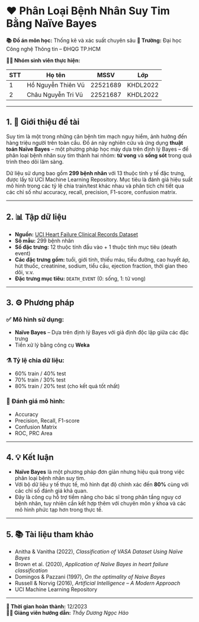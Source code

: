 # ❤️ Phân Loại Bệnh Nhân Suy Tim Bằng Naïve Bayes

**📚 Đồ án môn học:** Thống kê và xác suất chuyên sâu
**🏫 Trường:** Đại học Công nghệ Thông tin – ĐHQG TP.HCM

**👨‍💻 Nhóm sinh viên thực hiện:**

| STT | Họ tên                | MSSV      | Lớp      |
|-----|-----------------------|-----------|----------|
| 1   | Hồ Nguyễn Thiên Vũ    | 22521689  | KHDL2022 |
| 2   | Châu Nguyễn Tri Vũ    | 22521687  | KHDL2022 |

---

## 1. 🧾 Giới thiệu đề tài

Suy tim là một trong những căn bệnh tim mạch nguy hiểm, ảnh hưởng đến hàng triệu người trên toàn cầu. Đồ án này nghiên cứu và ứng dụng **thuật toán Naïve Bayes** – một phương pháp học máy dựa trên định lý Bayes – để phân loại bệnh nhân suy tim thành hai nhóm: **tử vong** và **sống sót** trong quá trình theo dõi lâm sàng.

Dữ liệu sử dụng bao gồm **299 bệnh nhân** với 13 thuộc tính y tế đặc trưng, được lấy từ UCI Machine Learning Repository. Mục tiêu là đánh giá hiệu suất mô hình trong các tỷ lệ chia train/test khác nhau và phân tích chi tiết qua các chỉ số như accuracy, recall, precision, F1-score, confusion matrix.

---

## 2. 📊 Tập dữ liệu

- **Nguồn:** [UCI Heart Failure Clinical Records Dataset](https://archive.ics.uci.edu/ml/datasets/Heart+failure+clinical+records)
- **Số mẫu:** 299 bệnh nhân
- **Số đặc trưng:** 12 thuộc tính đầu vào + 1 thuộc tính mục tiêu (death event)
- **Các đặc trưng gồm:** tuổi, giới tính, thiếu máu, tiểu đường, cao huyết áp, hút thuốc, creatinine, sodium, tiểu cầu, ejection fraction, thời gian theo dõi, v.v.
- **Đặc trưng mục tiêu:** `DEATH_EVENT` (0: sống, 1: tử vong)

---

## 3. ⚙️ Phương pháp

### ✅ Mô hình sử dụng:
- **Naïve Bayes** – Dựa trên định lý Bayes với giả định độc lập giữa các đặc trưng
- Tiền xử lý bằng công cụ **Weka**

### ⚗️ Tỷ lệ chia dữ liệu:
- 60% train / 40% test
- 70% train / 30% test
- 80% train / 20% test (cho kết quả tốt nhất)

### 🧮 Đánh giá mô hình:
- Accuracy
- Precision, Recall, F1-score
- Confusion Matrix
- ROC, PRC Area

---

## 4. 💡 Kết luận

- **Naïve Bayes** là một phương pháp đơn giản nhưng hiệu quả trong việc phân loại bệnh nhân suy tim.
- Với bộ dữ liệu y tế thực tế, mô hình đạt độ chính xác đến **80%** cùng với các chỉ số đánh giá khả quan.
- Đây là công cụ hỗ trợ tiềm năng cho bác sĩ trong phân tầng nguy cơ bệnh nhân, tuy nhiên cần kết hợp thêm với chuyên môn y khoa và các mô hình phức tạp hơn trong thực tế.

---

## 5. 📚 Tài liệu tham khảo

- Anitha & Vanitha (2022), *Classification of VASA Dataset Using Naïve Bayes*  
- Brown et al. (2020), *Application of Naïve Bayes in heart failure classification*  
- Domingos & Pazzani (1997), *On the optimality of Naive Bayes*  
- Russell & Norvig (2016), *Artificial Intelligence – A Modern Approach*  
- UCI Machine Learning Repository

---

**📅 Thời gian hoàn thành:** 12/2023  
**👨‍🏫 Giảng viên hướng dẫn:** *Thầy Dương Ngọc Hảo*

